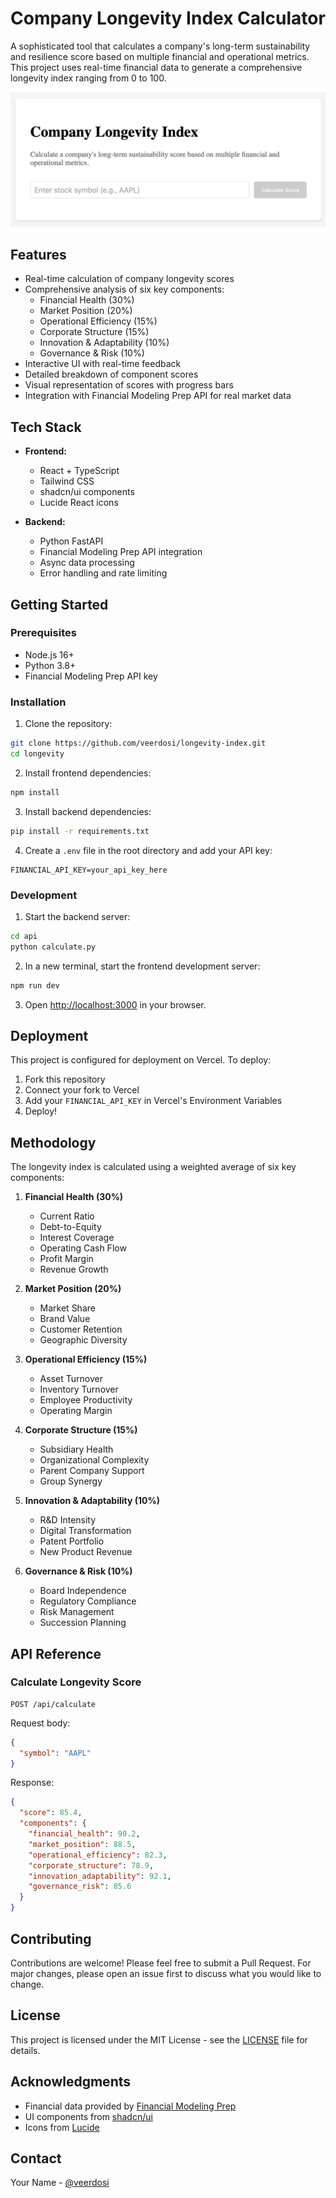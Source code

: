 # Company Longevity Index Calculator

A sophisticated tool that calculates a company's long-term sustainability and resilience score based on multiple financial and operational metrics. This project uses real-time financial data to generate a comprehensive longevity index ranging from 0 to 100.

![Longevity Calculator Screenshot](screenshot.png)

## Features

- Real-time calculation of company longevity scores
- Comprehensive analysis of six key components:
  - Financial Health (30%)
  - Market Position (20%)
  - Operational Efficiency (15%)
  - Corporate Structure (15%)
  - Innovation & Adaptability (10%)
  - Governance & Risk (10%)
- Interactive UI with real-time feedback
- Detailed breakdown of component scores
- Visual representation of scores with progress bars
- Integration with Financial Modeling Prep API for real market data

## Tech Stack

- **Frontend:**

  - React + TypeScript
  - Tailwind CSS
  - shadcn/ui components
  - Lucide React icons

- **Backend:**
  - Python FastAPI
  - Financial Modeling Prep API integration
  - Async data processing
  - Error handling and rate limiting

## Getting Started

### Prerequisites

- Node.js 16+
- Python 3.8+
- Financial Modeling Prep API key

### Installation

1. Clone the repository:

```bash
git clone https://github.com/veerdosi/longevity-index.git
cd longevity
```

2. Install frontend dependencies:

```bash
npm install
```

3. Install backend dependencies:

```bash
pip install -r requirements.txt
```

4. Create a `.env` file in the root directory and add your API key:

```env
FINANCIAL_API_KEY=your_api_key_here
```

### Development

1. Start the backend server:

```bash
cd api
python calculate.py
```

2. In a new terminal, start the frontend development server:

```bash
npm run dev
```

3. Open [http://localhost:3000](http://localhost:3000) in your browser.

## Deployment

This project is configured for deployment on Vercel. To deploy:

1. Fork this repository
2. Connect your fork to Vercel
3. Add your `FINANCIAL_API_KEY` in Vercel's Environment Variables
4. Deploy!

## Methodology

The longevity index is calculated using a weighted average of six key components:

1. **Financial Health (30%)**

   - Current Ratio
   - Debt-to-Equity
   - Interest Coverage
   - Operating Cash Flow
   - Profit Margin
   - Revenue Growth

2. **Market Position (20%)**

   - Market Share
   - Brand Value
   - Customer Retention
   - Geographic Diversity

3. **Operational Efficiency (15%)**

   - Asset Turnover
   - Inventory Turnover
   - Employee Productivity
   - Operating Margin

4. **Corporate Structure (15%)**

   - Subsidiary Health
   - Organizational Complexity
   - Parent Company Support
   - Group Synergy

5. **Innovation & Adaptability (10%)**

   - R&D Intensity
   - Digital Transformation
   - Patent Portfolio
   - New Product Revenue

6. **Governance & Risk (10%)**
   - Board Independence
   - Regulatory Compliance
   - Risk Management
   - Succession Planning

## API Reference

### Calculate Longevity Score

```http
POST /api/calculate
```

Request body:

```json
{
  "symbol": "AAPL"
}
```

Response:

```json
{
  "score": 85.4,
  "components": {
    "financial_health": 90.2,
    "market_position": 88.5,
    "operational_efficiency": 82.3,
    "corporate_structure": 78.9,
    "innovation_adaptability": 92.1,
    "governance_risk": 85.6
  }
}
```

## Contributing

Contributions are welcome! Please feel free to submit a Pull Request. For major changes, please open an issue first to discuss what you would like to change.

## License

This project is licensed under the MIT License - see the [LICENSE](LICENSE) file for details.

## Acknowledgments

- Financial data provided by [Financial Modeling Prep](https://financialmodelingprep.com/)
- UI components from [shadcn/ui](https://ui.shadcn.com/)
- Icons from [Lucide](https://lucide.dev/)

## Contact

Your Name - [@veerdosi](https://twitter.com/veerdosi)
